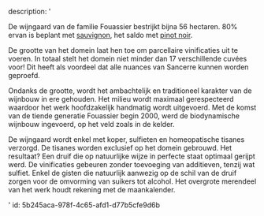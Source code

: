 description: '<p>De wijngaard van de familie Fouassier bestrijkt bijna 56 hectaren. 80% ervan is beplant met <a href="/nl/grape/sauvignon-blanc">sauvignon</a>, het saldo met <a href="/nl/grape/pinot-noir">pinot noir</a>.</p><p>De grootte van het domein laat hen toe om parcellaire vinificaties uit te voeren. In totaal stelt het domein niet minder dan 17 verschillende cuvées voor! Dit heeft als voordeel dat alle nuances van Sancerre kunnen worden geproefd.</p><p>Ondanks de grootte, wordt het ambachtelijk en traditioneel karakter van de wijnbouw in ere gehouden. Het milieu wordt maximaal gerespecteerd waardoor het werk hoofdzakelijk handmatig wordt uitgevoerd. Met de komst van de tiende generatie Fouassier begin 2000, werd de biodynamische wijnbouw ingevoerd, op het veld zoals in de kelder.</p><p>De wijngaard wordt enkel met koper, sulfieten en homeopatische tisanes verzorgd. De tisanes worden exclusief op het domein gebrouwd. Het resultaat? Een druif die op natuurlijke wijze in perfecte staat optimaal gerijpt werd. De vinificaties gebeuren zonder toevoeging van additieven, tenzij wat sulfiet. Enkel de gisten die natuurlijk aanwezig op de schil van de druif zorgen voor de omvorming van suikers tot alcohol. Het overgrote merendeel van het werk houdt rekening met de maankalender.</p>'
id: 5b245aca-978f-4c65-afd1-d77b5cfe9d6b

